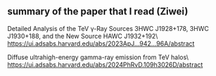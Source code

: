 ## summary of the paper that I read (Ziwei)

Detailed Analysis of the TeV γ-Ray Sources 3HWC J1928+178, 3HWC J1930+188, and the New Source HAWC J1932+192\\
https://ui.adsabs.harvard.edu/abs/2023ApJ...942...96A/abstract

Diffuse ultrahigh-energy gamma-ray emission from TeV halos\\
https://ui.adsabs.harvard.edu/abs/2024PhRvD.109h3026D/abstract
